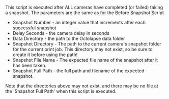 This script is executed after ALL cameras have completed (or failed) taking a snapshot.  The parameters are the same as for the Before Snapshot Script

* Snapshot Number - an integer value that increments after each successful snapshot
* Delay Seconds - the camera delay in seconds
* Data Directory - the path to the Octolapse data folder
* Snapshot Directory - The path to the current camera's snapshot folder for the current print job.  This directory may not  exist, so be sure to create it before using the path!
* Snapshot File Name - The expected file name of the snapshot after it has been taken.
* Snapshot Full Path - the full path and filename of the expected snapshot.

Note that the directories above may not exist, and there may be no file at the 'Snapshot Full Path' when this script is executed.
